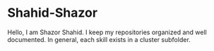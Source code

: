 # Shahid-Shazor

Hello, I am Shazor Shahid. I keep my repositories organized and well documented. 
In general, each skill exists in a cluster subfolder.
